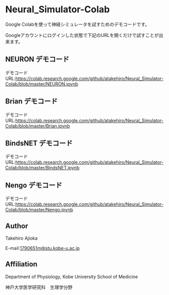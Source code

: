 # Neural_Simulator-Colab

Google Colabを使って神経シミュレータを試すためのデモコードです。

Googleアカウントにログインした状態で下記のURLを開くだけで試すことが出来ます。

## NEURON デモコード
デモコードURL:https://colab.research.google.com/github/atakehiro/Neural_Simulator-Colab/blob/master/NEURON.ipynb

## Brian デモコード
デモコードURL:https://colab.research.google.com/github/atakehiro/Neural_Simulator-Colab/blob/master/Brian.ipynb

## BindsNET デモコード
デモコードURL:https://colab.research.google.com/github/atakehiro/Neural_Simulator-Colab/blob/master/BindsNET.ipynb

## Nengo デモコード
デモコードURL:https://colab.research.google.com/github/atakehiro/Neural_Simulator-Colab/blob/master/Nengo.ipynb

## Author
Takehiro Ajioka 

E-mail:1790651m@stu.kobe-u.ac.jp


## Affiliation

Department of Physiology, Kobe University School of Medicine

神戸大学医学研究科　生理学分野
